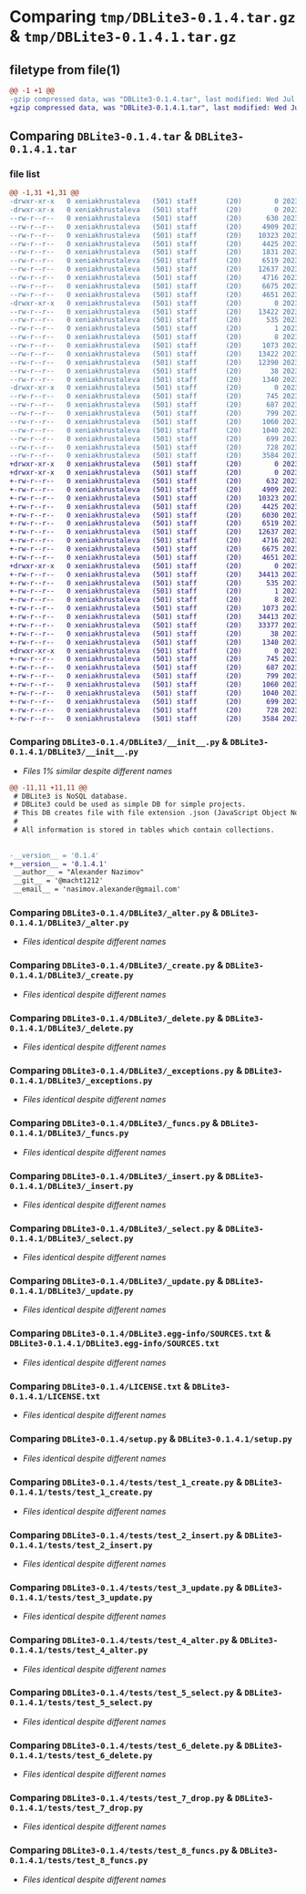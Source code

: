 # Comparing `tmp/DBLite3-0.1.4.tar.gz` & `tmp/DBLite3-0.1.4.1.tar.gz`

## filetype from file(1)

```diff
@@ -1 +1 @@
-gzip compressed data, was "DBLite3-0.1.4.tar", last modified: Wed Jul 26 13:02:07 2023, max compression
+gzip compressed data, was "DBLite3-0.1.4.1.tar", last modified: Wed Jul 26 13:38:41 2023, max compression
```

## Comparing `DBLite3-0.1.4.tar` & `DBLite3-0.1.4.1.tar`

### file list

```diff
@@ -1,31 +1,31 @@
-drwxr-xr-x   0 xeniakhrustaleva   (501) staff       (20)        0 2023-07-26 13:02:07.618768 DBLite3-0.1.4/
-drwxr-xr-x   0 xeniakhrustaleva   (501) staff       (20)        0 2023-07-26 13:02:07.616087 DBLite3-0.1.4/DBLite3/
--rw-r--r--   0 xeniakhrustaleva   (501) staff       (20)      630 2023-07-25 17:25:13.000000 DBLite3-0.1.4/DBLite3/__init__.py
--rw-r--r--   0 xeniakhrustaleva   (501) staff       (20)     4909 2023-07-26 11:43:04.000000 DBLite3-0.1.4/DBLite3/_alter.py
--rw-r--r--   0 xeniakhrustaleva   (501) staff       (20)    10323 2023-07-26 11:22:30.000000 DBLite3-0.1.4/DBLite3/_create.py
--rw-r--r--   0 xeniakhrustaleva   (501) staff       (20)     4425 2023-07-26 11:43:04.000000 DBLite3-0.1.4/DBLite3/_delete.py
--rw-r--r--   0 xeniakhrustaleva   (501) staff       (20)     1831 2023-07-26 10:34:33.000000 DBLite3-0.1.4/DBLite3/_drop.py
--rw-r--r--   0 xeniakhrustaleva   (501) staff       (20)     6519 2023-07-26 11:22:30.000000 DBLite3-0.1.4/DBLite3/_exceptions.py
--rw-r--r--   0 xeniakhrustaleva   (501) staff       (20)    12637 2023-07-26 10:34:33.000000 DBLite3-0.1.4/DBLite3/_funcs.py
--rw-r--r--   0 xeniakhrustaleva   (501) staff       (20)     4716 2023-07-26 11:22:30.000000 DBLite3-0.1.4/DBLite3/_insert.py
--rw-r--r--   0 xeniakhrustaleva   (501) staff       (20)     6675 2023-07-26 12:59:19.000000 DBLite3-0.1.4/DBLite3/_select.py
--rw-r--r--   0 xeniakhrustaleva   (501) staff       (20)     4651 2023-07-26 11:22:30.000000 DBLite3-0.1.4/DBLite3/_update.py
-drwxr-xr-x   0 xeniakhrustaleva   (501) staff       (20)        0 2023-07-26 13:02:07.616923 DBLite3-0.1.4/DBLite3.egg-info/
--rw-r--r--   0 xeniakhrustaleva   (501) staff       (20)    13422 2023-07-26 13:02:07.000000 DBLite3-0.1.4/DBLite3.egg-info/PKG-INFO
--rw-r--r--   0 xeniakhrustaleva   (501) staff       (20)      535 2023-07-26 13:02:07.000000 DBLite3-0.1.4/DBLite3.egg-info/SOURCES.txt
--rw-r--r--   0 xeniakhrustaleva   (501) staff       (20)        1 2023-07-26 13:02:07.000000 DBLite3-0.1.4/DBLite3.egg-info/dependency_links.txt
--rw-r--r--   0 xeniakhrustaleva   (501) staff       (20)        8 2023-07-26 13:02:07.000000 DBLite3-0.1.4/DBLite3.egg-info/top_level.txt
--rw-r--r--   0 xeniakhrustaleva   (501) staff       (20)     1073 2023-07-20 13:51:31.000000 DBLite3-0.1.4/LICENSE.txt
--rw-r--r--   0 xeniakhrustaleva   (501) staff       (20)    13422 2023-07-26 13:02:07.618858 DBLite3-0.1.4/PKG-INFO
--rw-r--r--   0 xeniakhrustaleva   (501) staff       (20)    12390 2023-07-25 17:25:13.000000 DBLite3-0.1.4/README.md
--rw-r--r--   0 xeniakhrustaleva   (501) staff       (20)       38 2023-07-26 13:02:07.619192 DBLite3-0.1.4/setup.cfg
--rw-r--r--   0 xeniakhrustaleva   (501) staff       (20)     1340 2023-07-25 17:25:13.000000 DBLite3-0.1.4/setup.py
-drwxr-xr-x   0 xeniakhrustaleva   (501) staff       (20)        0 2023-07-26 13:02:07.618473 DBLite3-0.1.4/tests/
--rw-r--r--   0 xeniakhrustaleva   (501) staff       (20)      745 2023-07-20 13:51:31.000000 DBLite3-0.1.4/tests/test_1_create.py
--rw-r--r--   0 xeniakhrustaleva   (501) staff       (20)      687 2023-07-20 13:51:31.000000 DBLite3-0.1.4/tests/test_2_insert.py
--rw-r--r--   0 xeniakhrustaleva   (501) staff       (20)      799 2023-07-20 13:51:31.000000 DBLite3-0.1.4/tests/test_3_update.py
--rw-r--r--   0 xeniakhrustaleva   (501) staff       (20)     1060 2023-07-20 13:51:31.000000 DBLite3-0.1.4/tests/test_4_alter.py
--rw-r--r--   0 xeniakhrustaleva   (501) staff       (20)     1040 2023-07-20 13:51:31.000000 DBLite3-0.1.4/tests/test_5_select.py
--rw-r--r--   0 xeniakhrustaleva   (501) staff       (20)      699 2023-07-20 13:51:31.000000 DBLite3-0.1.4/tests/test_6_delete.py
--rw-r--r--   0 xeniakhrustaleva   (501) staff       (20)      728 2023-07-20 13:51:31.000000 DBLite3-0.1.4/tests/test_7_drop.py
--rw-r--r--   0 xeniakhrustaleva   (501) staff       (20)     3584 2023-07-26 06:28:59.000000 DBLite3-0.1.4/tests/test_8_funcs.py
+drwxr-xr-x   0 xeniakhrustaleva   (501) staff       (20)        0 2023-07-26 13:38:41.456197 DBLite3-0.1.4.1/
+drwxr-xr-x   0 xeniakhrustaleva   (501) staff       (20)        0 2023-07-26 13:38:41.453808 DBLite3-0.1.4.1/DBLite3/
+-rw-r--r--   0 xeniakhrustaleva   (501) staff       (20)      632 2023-07-26 13:36:30.000000 DBLite3-0.1.4.1/DBLite3/__init__.py
+-rw-r--r--   0 xeniakhrustaleva   (501) staff       (20)     4909 2023-07-26 11:43:04.000000 DBLite3-0.1.4.1/DBLite3/_alter.py
+-rw-r--r--   0 xeniakhrustaleva   (501) staff       (20)    10323 2023-07-26 11:22:30.000000 DBLite3-0.1.4.1/DBLite3/_create.py
+-rw-r--r--   0 xeniakhrustaleva   (501) staff       (20)     4425 2023-07-26 11:43:04.000000 DBLite3-0.1.4.1/DBLite3/_delete.py
+-rw-r--r--   0 xeniakhrustaleva   (501) staff       (20)     6030 2023-07-26 13:36:30.000000 DBLite3-0.1.4.1/DBLite3/_drop.py
+-rw-r--r--   0 xeniakhrustaleva   (501) staff       (20)     6519 2023-07-26 11:22:30.000000 DBLite3-0.1.4.1/DBLite3/_exceptions.py
+-rw-r--r--   0 xeniakhrustaleva   (501) staff       (20)    12637 2023-07-26 10:34:33.000000 DBLite3-0.1.4.1/DBLite3/_funcs.py
+-rw-r--r--   0 xeniakhrustaleva   (501) staff       (20)     4716 2023-07-26 11:22:30.000000 DBLite3-0.1.4.1/DBLite3/_insert.py
+-rw-r--r--   0 xeniakhrustaleva   (501) staff       (20)     6675 2023-07-26 12:59:19.000000 DBLite3-0.1.4.1/DBLite3/_select.py
+-rw-r--r--   0 xeniakhrustaleva   (501) staff       (20)     4651 2023-07-26 11:22:30.000000 DBLite3-0.1.4.1/DBLite3/_update.py
+drwxr-xr-x   0 xeniakhrustaleva   (501) staff       (20)        0 2023-07-26 13:38:41.454421 DBLite3-0.1.4.1/DBLite3.egg-info/
+-rw-r--r--   0 xeniakhrustaleva   (501) staff       (20)    34413 2023-07-26 13:38:41.000000 DBLite3-0.1.4.1/DBLite3.egg-info/PKG-INFO
+-rw-r--r--   0 xeniakhrustaleva   (501) staff       (20)      535 2023-07-26 13:38:41.000000 DBLite3-0.1.4.1/DBLite3.egg-info/SOURCES.txt
+-rw-r--r--   0 xeniakhrustaleva   (501) staff       (20)        1 2023-07-26 13:38:41.000000 DBLite3-0.1.4.1/DBLite3.egg-info/dependency_links.txt
+-rw-r--r--   0 xeniakhrustaleva   (501) staff       (20)        8 2023-07-26 13:38:41.000000 DBLite3-0.1.4.1/DBLite3.egg-info/top_level.txt
+-rw-r--r--   0 xeniakhrustaleva   (501) staff       (20)     1073 2023-07-20 13:51:31.000000 DBLite3-0.1.4.1/LICENSE.txt
+-rw-r--r--   0 xeniakhrustaleva   (501) staff       (20)    34413 2023-07-26 13:38:41.456279 DBLite3-0.1.4.1/PKG-INFO
+-rw-r--r--   0 xeniakhrustaleva   (501) staff       (20)    33377 2023-07-26 13:36:30.000000 DBLite3-0.1.4.1/README.md
+-rw-r--r--   0 xeniakhrustaleva   (501) staff       (20)       38 2023-07-26 13:38:41.456483 DBLite3-0.1.4.1/setup.cfg
+-rw-r--r--   0 xeniakhrustaleva   (501) staff       (20)     1340 2023-07-25 17:25:13.000000 DBLite3-0.1.4.1/setup.py
+drwxr-xr-x   0 xeniakhrustaleva   (501) staff       (20)        0 2023-07-26 13:38:41.455922 DBLite3-0.1.4.1/tests/
+-rw-r--r--   0 xeniakhrustaleva   (501) staff       (20)      745 2023-07-20 13:51:31.000000 DBLite3-0.1.4.1/tests/test_1_create.py
+-rw-r--r--   0 xeniakhrustaleva   (501) staff       (20)      687 2023-07-20 13:51:31.000000 DBLite3-0.1.4.1/tests/test_2_insert.py
+-rw-r--r--   0 xeniakhrustaleva   (501) staff       (20)      799 2023-07-20 13:51:31.000000 DBLite3-0.1.4.1/tests/test_3_update.py
+-rw-r--r--   0 xeniakhrustaleva   (501) staff       (20)     1060 2023-07-20 13:51:31.000000 DBLite3-0.1.4.1/tests/test_4_alter.py
+-rw-r--r--   0 xeniakhrustaleva   (501) staff       (20)     1040 2023-07-20 13:51:31.000000 DBLite3-0.1.4.1/tests/test_5_select.py
+-rw-r--r--   0 xeniakhrustaleva   (501) staff       (20)      699 2023-07-20 13:51:31.000000 DBLite3-0.1.4.1/tests/test_6_delete.py
+-rw-r--r--   0 xeniakhrustaleva   (501) staff       (20)      728 2023-07-20 13:51:31.000000 DBLite3-0.1.4.1/tests/test_7_drop.py
+-rw-r--r--   0 xeniakhrustaleva   (501) staff       (20)     3584 2023-07-26 06:28:59.000000 DBLite3-0.1.4.1/tests/test_8_funcs.py
```

### Comparing `DBLite3-0.1.4/DBLite3/__init__.py` & `DBLite3-0.1.4.1/DBLite3/__init__.py`

 * *Files 1% similar despite different names*

```diff
@@ -11,11 +11,11 @@
 # DBLite3 is NoSQL database.
 # DBLite3 could be used as simple DB for simple projects.
 # This DB creates file with file extension .json (JavaScript Object Notification).
 #
 # All information is stored in tables which contain collections.
 
 
-__version__ = '0.1.4'
+__version__ = '0.1.4.1'
 __author__ = "Alexander Nazimov"
 __git__ = '@macht1212'
 __email__ = 'nasimov.alexander@gmail.com'
```

### Comparing `DBLite3-0.1.4/DBLite3/_alter.py` & `DBLite3-0.1.4.1/DBLite3/_alter.py`

 * *Files identical despite different names*

### Comparing `DBLite3-0.1.4/DBLite3/_create.py` & `DBLite3-0.1.4.1/DBLite3/_create.py`

 * *Files identical despite different names*

### Comparing `DBLite3-0.1.4/DBLite3/_delete.py` & `DBLite3-0.1.4.1/DBLite3/_delete.py`

 * *Files identical despite different names*

### Comparing `DBLite3-0.1.4/DBLite3/_exceptions.py` & `DBLite3-0.1.4.1/DBLite3/_exceptions.py`

 * *Files identical despite different names*

### Comparing `DBLite3-0.1.4/DBLite3/_funcs.py` & `DBLite3-0.1.4.1/DBLite3/_funcs.py`

 * *Files identical despite different names*

### Comparing `DBLite3-0.1.4/DBLite3/_insert.py` & `DBLite3-0.1.4.1/DBLite3/_insert.py`

 * *Files identical despite different names*

### Comparing `DBLite3-0.1.4/DBLite3/_select.py` & `DBLite3-0.1.4.1/DBLite3/_select.py`

 * *Files identical despite different names*

### Comparing `DBLite3-0.1.4/DBLite3/_update.py` & `DBLite3-0.1.4.1/DBLite3/_update.py`

 * *Files identical despite different names*

### Comparing `DBLite3-0.1.4/DBLite3.egg-info/SOURCES.txt` & `DBLite3-0.1.4.1/DBLite3.egg-info/SOURCES.txt`

 * *Files identical despite different names*

### Comparing `DBLite3-0.1.4/LICENSE.txt` & `DBLite3-0.1.4.1/LICENSE.txt`

 * *Files identical despite different names*

### Comparing `DBLite3-0.1.4/setup.py` & `DBLite3-0.1.4.1/setup.py`

 * *Files identical despite different names*

### Comparing `DBLite3-0.1.4/tests/test_1_create.py` & `DBLite3-0.1.4.1/tests/test_1_create.py`

 * *Files identical despite different names*

### Comparing `DBLite3-0.1.4/tests/test_2_insert.py` & `DBLite3-0.1.4.1/tests/test_2_insert.py`

 * *Files identical despite different names*

### Comparing `DBLite3-0.1.4/tests/test_3_update.py` & `DBLite3-0.1.4.1/tests/test_3_update.py`

 * *Files identical despite different names*

### Comparing `DBLite3-0.1.4/tests/test_4_alter.py` & `DBLite3-0.1.4.1/tests/test_4_alter.py`

 * *Files identical despite different names*

### Comparing `DBLite3-0.1.4/tests/test_5_select.py` & `DBLite3-0.1.4.1/tests/test_5_select.py`

 * *Files identical despite different names*

### Comparing `DBLite3-0.1.4/tests/test_6_delete.py` & `DBLite3-0.1.4.1/tests/test_6_delete.py`

 * *Files identical despite different names*

### Comparing `DBLite3-0.1.4/tests/test_7_drop.py` & `DBLite3-0.1.4.1/tests/test_7_drop.py`

 * *Files identical despite different names*

### Comparing `DBLite3-0.1.4/tests/test_8_funcs.py` & `DBLite3-0.1.4.1/tests/test_8_funcs.py`

 * *Files identical despite different names*

